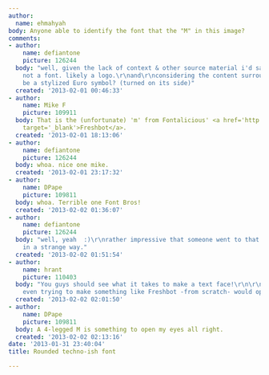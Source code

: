 ```yaml
---
author:
  name: ehmahyah
body: Anyone able to identify the font that the "M" in this image?
comments:
- author:
    name: defiantone
    picture: 126244
  body: "well, given the lack of context & other source material i'd say this:\r\n\r\nprobably
    not a font. likely a logo.\r\nand\r\nconsidering the content surrounding it, might
    be a stylized Euro symbol? (turned on its side)"
  created: '2013-02-01 00:46:33'
- author:
    name: Mike F
    picture: 109911
  body: That is the (unfortunate) 'm' from Fontalicious' <a href='http://www.fontbros.com/families/freshbot/styles/regular'
    target='_blank'>Freshbot</a>.
  created: '2013-02-01 18:13:06'
- author:
    name: defiantone
    picture: 126244
  body: whoa. nice one mike.
  created: '2013-02-01 23:17:32'
- author:
    name: DPape
    picture: 109811
  body: whoa. Terrible one Font Bros!
  created: '2013-02-02 01:36:07'
- author:
    name: defiantone
    picture: 126244
  body: "well, yeah  :)\r\nrather impressive that someone went to that kind of effort,
    in a strange way."
  created: '2013-02-02 01:51:54'
- author:
    name: hrant
    picture: 110403
  body: "You guys should see what it takes to make a text face!\r\n\r\nAnd to be fair,
    even trying to make something like Freshbot -from scratch- would open your eyes.\r\n\r\nhhp\r\n"
  created: '2013-02-02 02:01:50'
- author:
    name: DPape
    picture: 109811
  body: A 4-legged M is something to open my eyes all right.
  created: '2013-02-02 02:13:16'
date: '2013-01-31 23:40:04'
title: Rounded techno-ish font

---
```

